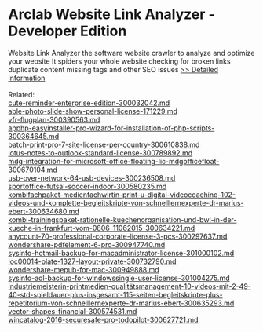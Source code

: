 # Arclab Website Link Analyzer - Developer Edition
Website Link Analyzer the software website crawler to analyze and optimize your website It spiders your whole website checking for broken links duplicate content missing tags and other SEO issues
[>> Detailed information](https://secure.shareit.com/shareit/product.html?productid=300661626&affiliateid=200057808)<br/><br/>Related:
<br />[cute-reminder-enterprise-edition-300032042.md](https://github.com/downloadplanet/downloadplanet/blob/main/cute-reminder-enterprise-edition-300032042.md)<br />[able-photo-slide-show-personal-license-171229.md](https://github.com/downloadplanet/downloadplanet/blob/main/able-photo-slide-show-personal-license-171229.md)<br />[vfr-flugplan-300390563.md](https://github.com/downloadplanet/downloadplanet/blob/main/vfr-flugplan-300390563.md)<br />[apphp-easyinstaller-pro-wizard-for-installation-of-php-scripts-300364645.md](https://github.com/downloadplanet/downloadplanet/blob/main/apphp-easyinstaller-pro-wizard-for-installation-of-php-scripts-300364645.md)<br />[batch-print-pro-7-site-license-per-country-300610838.md](https://github.com/downloadplanet/downloadplanet/blob/main/batch-print-pro-7-site-license-per-country-300610838.md)<br />[lotus-notes-to-outlook-standard-license-300789892.md](https://github.com/downloadplanet/downloadplanet/blob/main/lotus-notes-to-outlook-standard-license-300789892.md)<br />[mdg-integration-for-microsoft-office-floating-lic-mdgofficefloat-300670104.md](https://github.com/downloadplanet/downloadplanet/blob/main/mdg-integration-for-microsoft-office-floating-lic-mdgofficefloat-300670104.md)<br />[usb-over-network-64-usb-devices-300236508.md](https://github.com/downloadplanet/downloadplanet/blob/main/usb-over-network-64-usb-devices-300236508.md)<br />[sportoffice-futsal-soccer-indoor-300580235.md](https://github.com/downloadplanet/downloadplanet/blob/main/sportoffice-futsal-soccer-indoor-300580235.md)<br />[kombifachpaket-medienfachwirtin-print-u-digital-videocoaching-102-videos-und-komplette-begleitskripte-von-schnelllernexperte-dr-marius-ebert-300634680.md](https://github.com/downloadplanet/downloadplanet/blob/main/kombifachpaket-medienfachwirtin-print-u-digital-videocoaching-102-videos-und-komplette-begleitskripte-von-schnelllernexperte-dr-marius-ebert-300634680.md)<br />[kombi-trainingspaket-rationelle-kuechenorganisation-und-bwl-in-der-kueche-in-frankfurt-vom-0806-11062015-300634221.md](https://github.com/downloadplanet/downloadplanet/blob/main/kombi-trainingspaket-rationelle-kuechenorganisation-und-bwl-in-der-kueche-in-frankfurt-vom-0806-11062015-300634221.md)<br />[anycount-70-professional-corporate-license-3-pcs-300297637.md](https://github.com/downloadplanet/downloadplanet/blob/main/anycount-70-professional-corporate-license-3-pcs-300297637.md)<br />[wondershare-pdfelement-6-pro-300947740.md](https://github.com/downloadplanet/downloadplanet/blob/main/wondershare-pdfelement-6-pro-300947740.md)<br />[sysinfo-hotmail-backup-for-macadministrator-license-301000102.md](https://github.com/downloadplanet/downloadplanet/blob/main/sysinfo-hotmail-backup-for-macadministrator-license-301000102.md)<br />[loc00014-plate-1327-layout-private-300732790.md](https://github.com/downloadplanet/downloadplanet/blob/main/loc00014-plate-1327-layout-private-300732790.md)<br />[wondershare-mepub-for-mac-300949888.md](https://github.com/downloadplanet/downloadplanet/blob/main/wondershare-mepub-for-mac-300949888.md)<br />[sysinfo-aol-backup-for-windowssingle-user-license-301004275.md](https://github.com/downloadplanet/downloadplanet/blob/main/sysinfo-aol-backup-for-windowssingle-user-license-301004275.md)<br />[industriemeisterin-printmedien-qualitätsmanagement-10-videos-mit-2-49-40-std-spieldauer-plus-insgesamt-115-seiten-begleitskripte-plus-repetitorium-von-schnelllernexperte-dr-marius-ebert-300635293.md](https://github.com/downloadplanet/downloadplanet/blob/main/industriemeisterin-printmedien-qualitätsmanagement-10-videos-mit-2-49-40-std-spieldauer-plus-insgesamt-115-seiten-begleitskripte-plus-repetitorium-von-schnelllernexperte-dr-marius-ebert-300635293.md)<br />[vector-shapes-financial-300574531.md](https://github.com/downloadplanet/downloadplanet/blob/main/vector-shapes-financial-300574531.md)<br />[wincatalog-2016-securesafe-pro-todopilot-300627721.md](https://github.com/downloadplanet/downloadplanet/blob/main/wincatalog-2016-securesafe-pro-todopilot-300627721.md)